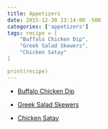 ```yaml
---
title: Appetizers
date: 2015-12-30 23:14:00 -500
categories: ['appetizers']
tags: recipe = [
    "Buffalo Chicken Dip",
    "Greek Salad Skewers",
    "Chicken Satay"
]

print(recipe)
---
```


-   [Buffalo Chicken Dip](Buffalo_Chicken_Dip "wikilink")
-   [Greek Salad Skewers](Greek_Salad_Skewers "wikilink")
-   [Chicken Satay](Chicken_Satay "wikilink")
